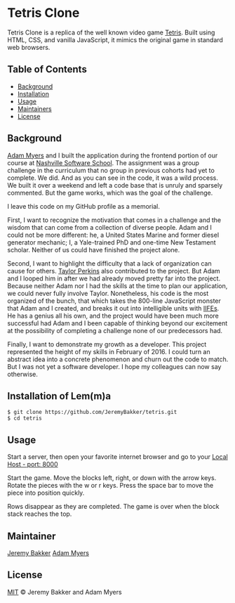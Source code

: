 # Tetris Clone

Tetris Clone is a replica of the well known video game [Tetris](https://en.wikipedia.org/wiki/Tetris). Built using HTML, CSS, and vanilla JavaScript, it mimics the original game in standard web browsers. 

## Table of Contents

- [Background](#background)
- [Installation](#installation)
- [Usage](#usage)
- [Maintainers](#maintainers)
- [License](#license)

## Background

[Adam Myers](https://github.com/ANMyers) and I built the application during the frontend portion of our course at [Nashville Software School](http://nashvillesoftwareschool.com/). The assignment was a group challenge in the curriculum that no group in previous cohorts had yet to complete. We did. And as you can see in the code, it was a wild process. We built it over a weekend and left a code base that is unruly and sparsely commented. But the game works, which was the goal of the challenge.

I leave this code on my GitHub profile as a memorial. 

First, I want to recognize the motivation that comes in a challenge and the wisdom that can come from a collection of diverse people. Adam and I could not be more different: he, a United States Marine and former diesel generator mechanic; I, a Yale-trained PhD and one-time New Testament scholar. Neither of us could have finished the project alone. 

Second, I want to highlight the difficulty that a lack of organization can cause for others. [Taylor Perkins](https://github.com/taylorperkins) also contributed to the project. But Adam and I looped him in after we had already moved pretty far into the project. Because neither Adam nor I had the skills at the time to plan our application, we could never fully involve Taylor. Nonetheless, his code is the most organized of the bunch, that which takes the 800-line JavaScript monster that Adam and I created, and breaks it out into intelligible units with [IIFEs](http://benalman.com/news/2010/11/immediately-invoked-function-expression/). He has a genius all his own, and the project would have been much more successful had Adam and I been capable of thinking beyond our excitement at the possibility of completing a challenge none of our predecessors had. 

Finally, I want to demonstrate my growth as a developer. This project represented the height of my skills in February of 2016. I could turn an abstract idea into a concrete phenomenon and churn out the code to match. But I was not yet a software developer. I hope my colleagues can now say otherwise.

## Installation of Lem(m)a
```
$ git clone https://github.com/JeremyBakker/tetris.git
$ cd tetris
```

## Usage

Start a server, then open your favorite internet browser and go to your [Local Host - port: 8000](http://localhost:8000/)

Start the game.
Move the blocks left, right, or down with the arrow keys.
Rotate the pieces with the w or r keys.
Press the space bar to move the piece into position quickly.

Rows disappear as they are completed.
The game is over when the block stack reaches the top.

## Maintainer

[Jeremy Bakker](https://github.com/JeremyBakker)
[Adam Myers](https://github.com/ANMyers)

## License

[MIT](LICENSE) © Jeremy Bakker and Adam Myers
